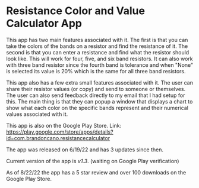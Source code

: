 # Resistance Color and Value Calculator App

This app has two main features associated with it. 
The first is that you can take the colors of the bands on a resistor and find the resistance of it.
The second is that you can enter a resistance and find what the resistor should look like.
This will work for four, five, and six band resistors. 
It can also work with three band resistor since the fourth band is tolerance and when "None" is selected its value is 20% which is the same for all three band resistors.

This app also has a few extra small features associated with it. The user can share their resistor values (or copy) and send to someone or themselves. The user can also 
send feedback directly to my email that I had setup for this. The main thing is that they can popup a window that displays a chart to show what each color on the 
specific bands represent and their numerical values associated with it.

This app is also on the Google Play Store.
Link: https://play.google.com/store/apps/details?id=com.brandoncano.resistancecalculator

The app was released on 6/19/22 and has 3 updates since then.

Current version of the app is *v1.3*. (waiting on Google Play verification)

As of 8/22/22 the app has a 5 star review and over 100 downloads on the Google Play Store.
